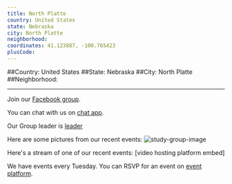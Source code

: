 ```yaml
---
title: North Platte
country: United States
state: Nebraska
city: North Platte
neighborhood: 
coordinates: 41.123887, -100.765423
plusCode:
---
```


##Country: United States
##State: Nebraska
##City: North Platte
##Neighborhood: 
*****
Join our [Facebook group](https://www.facebook.com/groups/free.code.camp.north.platte).

You can chat with us on [chat app]().

Our Group leader is [leader]()

Here are some pictures from our recent events:
![study-group-image]()

Here's a stream of one of our recent events:
[video hosting platform embed]

We have events every Tuesday. You can RSVP for an event on [event platform]().
